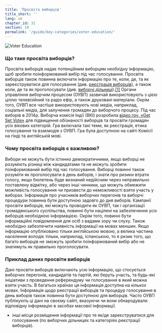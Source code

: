 ```yaml
---
title: 'Просвіта виборців'
title_short: ''
lang: uk
chapter_id: 31
section: 19
permalink: '/guide/key-categories/voter-education/'
---
```


![Voter Education](/images/inventory/categories/voter-education.png)

### Що таке просвіта виборців?

Просвіта виборців надає потенційним виборцям необхідну інформацію, щоб зробити поінформований вибір під час голосування. Просвіта виборців також повинна включати інформацію про те, коли, де, та як зареєструватися для голосування (див. [реєстрація виборців](/uk/guide/key-categories/voter-registration/)), а також коли, де та як проголосувати (див. [виборчі дільниці](/uk/guide/key-categories/polling-stations/)).[\[1\]](#footnote-1) Органи управління виборчим процесом (ОУВП) зазвичай використовують з цією ціллю телевізійний та радіо ефір, а також друковані матеріали. Окрім того, ОУВП все частіше використовують нові медіа, наприклад, соціальні медіа, для залучення громадян до виборчого процесу. Під час виборів в 2014р. Виборча комісія Індії (ВКІ) розробила [відео гру, «Get Set Vote»](http://eci.nic.in/eci_main1/Sveep/maze_english/index_english.html) для підвищення обізнаності виборців та просвіти громадян усіх вікових категорій. Гра включала такі теми, як реєстрація, етика голосування та взаємодія з ОУВП. Гра була доступною на сайті Комісії на гінді та англійській мові.

### Чому просвіта виборців є важливою?

Вибори не можуть бути істинно демократичними, якщо виборці не розуміють різниці між кандидатами та не можуть зробити поінформований вибір під час голосування. Виборці повинні також розуміти як проголосувати в день виборів, і знати про ризики втрати голосу, якщо бюлетень буде визнаний недійсним через неправильно поставлену відмітку, або через інші чинники, що можуть обмежити можливість голосування чи призвести до неможливості взяти участь у виборах. Інформація про учасників виборчих перегонів та виборчі процедури повинна бути доступною задовго до дня виборів. Кампанії просвіти виборців, які можуть проводити як ОУВП, так і організації громадянського суспільства, повинні бути націлені на забезпечення усіх виборців необхідною інформацією. Окрім того, повинні бути інформаційні повідомлення для осіб з вадами зору чи слуху. Також необхідно забезпечити наявність інформації на мовах меншин. Якщо інформацію опубліковано тільки англійською мовою, а велика частина населення володіє тільки, наприклад, іспанською, то я ризик того, що багато виборців не зможуть зробити поінформований вибір або не знатимуть як правильно проголосувати.

### Приклад даних просвіти виборців

Дані просвіти виборців включають усю інформацію, що стосується виборчих перегонів, кандидатів та партій, які беруть участь, та будь-які ініціативи з проведення референдуму чи голосування в який можна взяти участь. В багатьох країнах ця інформація доступна на кількох мовах. Інформація щодо реєстрації виборців та процедур голосування в день виборів також повинна бути доступною для виборців. Часто ОУВП публікують ці дані на своєму сайті, вказуючи чи вони обнародували відповідну інформацію в засобах масової інформації.

*   [](#reference-1)інші місця розміщення інформації про те як/де зареєструватися для голосування (по виборчих дільницях та категоріях реєстрації виборців).
